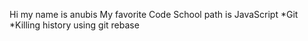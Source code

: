 Hi my name is anubis
My favorite Code School path is JavaScript
*Git
*Killing history using git rebase
